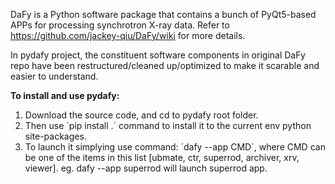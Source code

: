 DaFy is a Python software package that contains a bunch of PyQt5-based APPs for processing synchrotron X-ray data. 
Refer to https://github.com/jackey-qiu/DaFy/wiki for more details.

In pydafy project, the constituent software components in original DaFy repo have been restructured/cleaned up/optimized to make it scarable and easier to understand.

**To install and use pydafy:**

1. Download the source code, and cd to pydafy root folder. 
2. Then use ´pip install .´ command to install it to the current env python site-packages.
3. To launch it simplying use command: ´dafy --app CMD´, where CMD can be one of the items in this list [ubmate, ctr, superrod, archiver, xrv, viewer]. eg. dafy --app superrod will launch superrod app.
